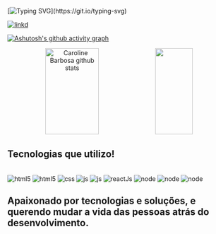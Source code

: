 
[![Typing SVG](https://readme-typing-svg.demolab.com/?lines=Hi,+I+am+Ranathan+Henrique!)](https://git.io/typing-svg)


[![linkd](https://img.shields.io/badge/LinkedIn-0077B5?style=for-the-badge&logo=linkedin&logoColor=white)](https://www.linkedin.com/in/ranathan-henrique-708970206/)


[![Ashutosh's github activity graph](https://github-readme-activity-graph.cyclic.app/graph?username=RanCwb&bg_color=080808&color=ffffff&line=0171e9&point=ffffff&area=true&hide_border=true)](https://github.com/ashutosh00710/github-readme-activity-graph)


<div align="center">
  <img width="49%" height="195px" src="https://github-readme-stats.vercel.app/api?username=RanCwb&show_icons=true&count_private=true&hide_border=true&title_color=1E90FF&icon_color=FFE600&text_color=c9d1d9&bg_color=0d1117" alt="Caroline Barbosa github stats" /> 
  <img width="41%" height="195px" src="https://github-readme-stats.vercel.app/api/top-langs/?username=RanCwb&layout=compact&hide_border=true&title_color=1E90FF&text_color=c9d1d9&bg_color=0d1117" />
</div>


## Tecnologias que utilizo!

<div style="diplay: inline_block"><br/>
    <img  alt="html5" src="https://img.shields.io/badge/React_Native-20232A?style=for-the-badge&logo=react&logoColor=61DAFB"/>
    <img  alt="html5" src="https://img.shields.io/badge/HTML5-E34F26?style=for-the-badge&logo=html5&logoColor=white"/>
     <img  alt="css" src="https://img.shields.io/badge/CSS3-1572B6?style=for-the-badge&logo=css3&logoColor=white"/>
      <img a alt="js" src="https://img.shields.io/badge/JavaScript-F7DF1E?style=for-the-badge&logo=javascript&logoColor=black"/>
    <img a alt="js" src="https://img.shields.io/badge/postgres-%23316192.svg?style=for-the-badge&logo=postgresql&logoColor=white"/>
       <img  alt="reactJs" src="https://img.shields.io/badge/React-20232A?style=for-the-badge&logo=react&logoColor=61DAFB"/>
       <img  alt="node" src="https://img.shields.io/badge/Node.js-43853D?style=for-the-badge&logo=node.js&logoColor=white"/>
   <img  alt="node" src="https://img.shields.io/badge/Firebase-039BE5?style=for-the-badge&logo=Firebase&logoColor=white"/>
    <img  alt="node" src="https://img.shields.io/badge/GitHub-100000?style=for-the-badge&logo=github&logoColor=white"/>
    
</div>

## Apaixonado por tecnologias e soluções, e querendo mudar a vida das pessoas atrás do desenvolvimento.

